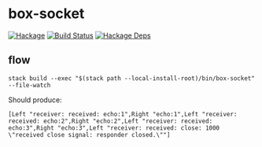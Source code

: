 box-socket
===
[![Hackage](https://img.shields.io/hackage/v/box-socket.svg)](https://hackage.haskell.org/package/box-socket)
[![Build Status](https://github.com/tonyday567/box-socket/workflows/haskell-ci/badge.svg)](https://github.com/tonyday567/box-socket/actions?query=workflow%3Ahaskell-ci) [![Hackage Deps](https://img.shields.io/hackage-deps/v/box-socket.svg)](http://packdeps.haskellers.com/reverse/box-socket)

flow
----

```
stack build --exec "$(stack path --local-install-root)/bin/box-socket" --file-watch
```

Should produce:

```
[Left "receiver: received: echo:1",Right "echo:1",Left "receiver: received: echo:2",Right "echo:2",Left "receiver: received: echo:3",Right "echo:3",Left "receiver: received: close: 1000 \"received close signal: responder closed.\""]
```
